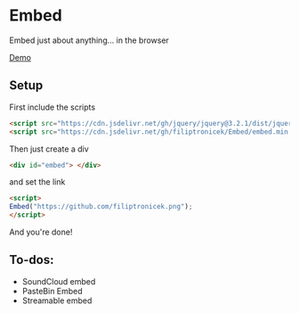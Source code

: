 # Embed
Embed just about anything... in the browser

[Demo](https://embed.filiptronicek.now.sh/)

## Setup

First include the scripts
```html
<script src="https://cdn.jsdelivr.net/gh/jquery/jquery@3.2.1/dist/jquery.min.js"> </script>
<script src="https://cdn.jsdelivr.net/gh/filiptronicek/Embed/embed.min.js"> </script>
```

Then just create a div
```html
<div id="embed"> </div>
```
and set the link
```html
<script> 
Embed("https://github.com/filiptronicek.png");
</script>
```
And you're done!


## To-dos:
* SoundCloud embed
* PasteBin Embed
* Streamable embed
